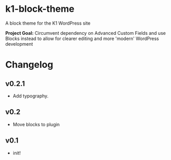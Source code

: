# k1-block-theme

A block theme for the K1 WordPress site

**Project Goal:**
Circumvent dependency on Advanced Custom Fields and use Blocks instead to allow for clearer editing and more 'modern' WordPress development

# Changelog

## v0.2.1

-   Add typography.

## v0.2

-   Move blocks to plugin

## v0.1

-   init!

